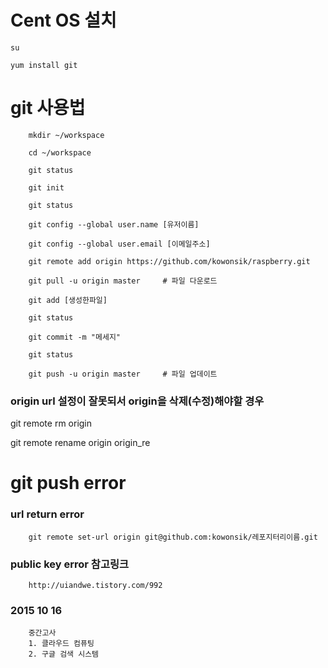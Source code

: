 # Cent OS 설치

    su

    yum install git

# git 사용법

        mkdir ~/workspace

        cd ~/workspace

        git status

        git init

        git status

        git config --global user.name [유저이름]

        git config --global user.email [이메일주소]

        git remote add origin https://github.com/kowonsik/raspberry.git

        git pull -u origin master     # 파일 다운로드

        git add [생성한파일]

        git status

        git commit -m "메세지"

        git status

        git push -u origin master     # 파일 업데이트

### origin url 설정이 잘못되서 origin을 삭제(수정)해야할 경우

git remote rm origin

git remote rename origin origin_re

# git push error

### url return error

        git remote set-url origin git@github.com:kowonsik/레포지터리이름.git

### public key error 참고링크

        http://uiandwe.tistory.com/992

### 2015 10 16
        중간고사 
        1. 클라우드 컴퓨팅
        2. 구글 검색 시스템

